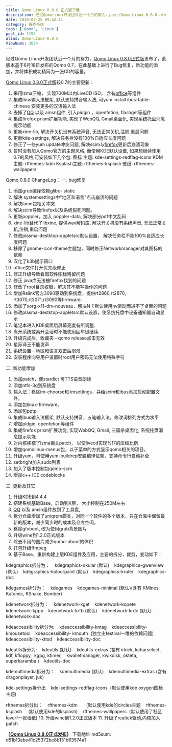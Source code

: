 ```yaml
---
title: Qomo Linux 0.8.0 正式版下载
description: 经过QomoLinux开发团队近一个月的努力，post/Qomo-Linux-0.8.0.html">QomoLinux0.8.0正式版发布了，此版本基于6月18日发布的Qomo0.7，在此基础上进行了Bug修复，新功能的添加，并将体积成功精简为一张CD的容量。……
date: 2010-07-25 09:42:11
category: 操作系统
tags: ['Qomo', 'Linux']
post_id: 1194
alias: Qomo-Linux-0.8.0
ViewNums: 3034
---
```


经过Qomo Linux开发团队近一个月的努力，[Qomo Linux 0.8.0正式版](/blog/qomo-linux-080)发布了，此版本基于6月18日发布的Qomo 0.7，在此基础上进行了Bug修复，新功能的添加，并将体积成功精简为一张CD的容量。

[Qomo Linux 0.8.0正式版](/blog/qomo-linux-080)较0.7的主要更新：
1. 采用lzma压缩， 实现700M以内LiveCD ISO， 含有[office](/blog/microsoft-office-2007-sp2-single-file)等组件
2. 集成ibus输入法框架, 默认支持拼音输入法, 可yum install ibus-table-chinese 安装更多的汉语输入法
3. 去掉了[QQ](/tags/QQ) 以及 amsn组件, 引入pidgin ，openfetion, flashget等组件
4. 集成firefox prism扩展功能, 实现了WebQQ, Gmail桌面化, 实现系统托盘消息提示功能
5. 更新xine-lib, 解决开关机没有系统声音, 无法正常关机,注销,重启问题
6. 更新kde-settings, 解决任务栏没有100%自适应长度问题
7. 修正了一些yum update冲突问题, 解决scim与[firefox](/blog/portable-firefox-v20010)更新后崩溃现象
8. 暂时没有加入Qomo官方的主题风格, 而使用KDE默认设置, 如果想继续使用0.7的风格,可安装如下几个包:
图标 主题: kde-settings-redflag-icons
KDM主题: rfthemes-kdm
Ksplash主题: rfthemes-ksplash
壁纸: rfthemes-wallpapers

Qomo 0.8.0 ChangeLog：
一. bug修复
01. 添加grub编译依赖glibc- static
02. 解决 systemsettings中"地区和语言"点击崩溃的问题
03. 解决lame包相关冲突
04. 解决scim导致firefox以及系统假死问题。
05. 更新poppler，加入 poppler-data, 解决部分pdf中文乱码
06. xine-lib替代了libxine, 提供wav解码库, 解决开关机没有系统声音, 无法正常关机,注销,重启问题
07. 修改plasma-destktop-appletsrc默认设置， 解决任务栏不能100%自适应长度问题
08. 移除了gnome-icon-theme主题包，同时修正Networkmanager对其图标的依赖
09. 汉化了k3b提示窗口
10. office文件打开优先级修正
11. 修正升级导致看图软件图标残留问题
12. 修正 java库无法被firefox找到的问题
13. 修改了root目录权限，解决其不能写操作的问题
14. 增加Ralink官方3090驱动到系统盘，提供rt2860,rt2870, rt3070,rt3071,rt3090等firmware.
15. 添加了xorg-x11-drv-nouveau，解决N卡默认使用nv驱动而进不了桌面的问题
16. 修改plasma-destktop-appletsrc默认设置，使系统托盘中设备通知器自动显示
17. 笔记本进入KDE桌面后屏幕亮度有所调整.
18. 离开系统或离开会话时不能使用回车键继续
19. 升级完成后，收藏夹－qomo release点击无效
20. 星际译王不能发声
21. 系统设置－地区和语言双击后崩溃
22. 安装程序向导用户设置时root用户密码无法使用特殊字符

二. 新功能增加
01. 添加patch，使stardict 可TTS语音朗读
02. 添加ntfs-3g到系统盘
03. 输入法：移除im-choorse和 imsettings，并给scim和ibus添加启动配置文件。
04. 添加包linux-firmware。
05. 添加包pptp
06. 集成ibus输入法框架, 默认支持拼音，五笔输入法，修改词排列方式为水平
07. 增加pidgin, openfetion等组件
08. 集成firefox prism扩展功能, 实现WebQQ, Gmail, 三国杀桌面化, 系统托盘消息提示功能
09. 对内核移植了lzma相关patch， 以使livecd实现%17的压缩比例
10. 增加qomolinux-menus包，以子菜单的方式显示qomo相关的项目。
11. 升级yum，可使用yum-buildrep安装编译依赖，支持命令行自动补全
12. setbright加入sudo列表
13. 加入了版本控制包qomo-scm
14. 增加c++ IDE codeblocks

三. 更新及其它
01. 升级KDE到4.4.4
02. 搭建系统基础Base，启动到X层， 大小控制在250M左右
03. [QQ](/blog/3366com) 以及 amsn组件放到了工具盘,
04. 拆分仓库增加了uniqrpm脚本，对同一个软件的多个版本，只在仓库中保留最新的版本，减少同步时的成本及仓库空间。
05. 移除gfxboot, 改为使用grub背景图片
06. 升级wine到1.2.0正式版本
07. 除去不用的图片减少qomo-about的体积
08. 打包升级ffmpeg
09. 基于Base，重新构建上层KDE组件及应用，主要的拆分，裁剪，变动如下：

kdegraphics拆分为：
   kdegraphics-okular (默认)
   kdegraphics-gwenview (默认)
   kdegraphics-kolourpaint (默认)
   kdegraphics-kruler
   kdegraphics-doc

kdegames拆分为：
   kdegames
   kdegames-minimal (默认)(含有 KMines, Katomic, KSnake, Bomber)

kdenetwork拆分为：
   kdenetwork-kget
   kdenetwork-kopete
   kdenetwork-kppp
   kdenetwork-krfb (默认)
   kdenetwork-krdc (默认)
   kdenetwork-doc

kdeaccessibility拆分为:
   kdeaccessibility-kmag
   kdeaccessibility-kmousetool
   kdeaccessibility- kmouth  (独立出festival一堆的依赖问题)
   kdeaccessibility-kttsd
   kdeaccessibility-doc

kdeutils拆分为:
   kdeutils (默认)
   kdeutils-extras (含有 irkick, kcharselect, kdf, kfloppy,  kgpg, ktimer,
   kwalletmanager, kwikdisk, okteta, superkaramba )
   kdeutils-doc

kdemultimedia拆分为：
   kdemultimedia (默认)
   kdemultimedia-extras (含有 dragonplayer, juk)

kde-settings拆分出
   kde-settings-redflag-icons  (默认使用kde oxygen图标主题)

rfthemes拆分出：
   rfthemes-kdm       (默认使用kde的circles主题
   rfthemes-ksplash     (默认使用kde的ksplash)
   rfthemes-wallpapers  (默认使用了社区loverf一张墙纸)
10. 升级wine到1.2.0正式版本
11. 升级了realtek驱动,内核加入patch

【[**Qomo Linux 0.8.0正式发布**](/blog/qomo-linux-080)】
下载地址
md5sum: d51b13abe41c25372be8b131b63574a1

